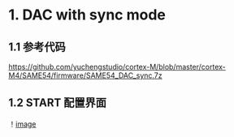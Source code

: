 # 1. DAC with sync mode
## 1.1 参考代码
https://github.com/yuchengstudio/cortex-M/blob/master/cortex-M4/SAME54/firmware/SAME54_DAC_sync.7z

## 1.2 START 配置界面
！[image](https://github.com/yuchengstudio/cortex-M/blob/master/cortex-M4/SAME54/picture_resouce/SAME54_DAC_001.png)

